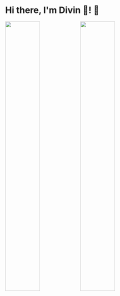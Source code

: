 # Hi there, I'm Divin 🤠! 👋

<img align="left" width="47%" src="https://github-readme-stats.vercel.app/api?username=aimedivin&show_icons=true&theme=radical"/>
<img width="47%"  align="left" src="https://github-readme-stats.vercel.app/api/top-langs/?username=aimedivin&layout=compact" />

